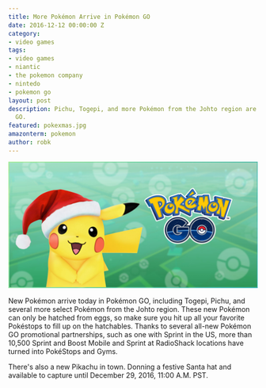 ```yaml
---
title: More Pokémon Arrive in Pokémon GO
date: 2016-12-12 00:00:00 Z
category:
- video games
tags:
- video games
- niantic
- the pokemon company
- nintedo
- pokemon go
layout: post
description: Pichu, Togepi, and more Pokémon from the Johto region are now in Pokémon
  GO.
featured: pokexmas.jpg
amazonterm: pokemon
author: robk
---
```


![Santa Pikachu](/images/pokemongo/santapikachu.jpg)

New Pokémon arrive today in Pokémon GO, including Togepi, Pichu, and several more select Pokémon from the Johto region. These new Pokémon can only be hatched from eggs, so make sure you hit up all your favorite Pokéstops to fill up on the hatchables. Thanks to several all-new Pokémon GO promotional partnerships, such as one with Sprint in the US, more than 10,500 Sprint and Boost Mobile and Sprint at RadioShack locations have turned into PokéStops and Gyms.

There's also a new Pikachu in town. Donning a festive Santa hat and available to capture until December 29, 2016, 11:00 A.M. PST.
